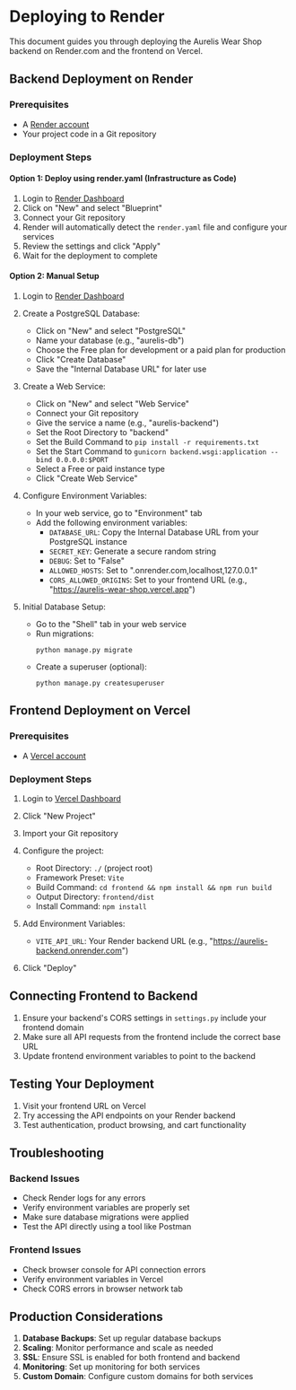 # Deploying to Render

This document guides you through deploying the Aurelis Wear Shop backend on Render.com and the frontend on Vercel.

## Backend Deployment on Render

### Prerequisites
- A [Render account](https://render.com/register)
- Your project code in a Git repository

### Deployment Steps

#### Option 1: Deploy using render.yaml (Infrastructure as Code)

1. Login to [Render Dashboard](https://dashboard.render.com/)
2. Click on "New" and select "Blueprint"
3. Connect your Git repository
4. Render will automatically detect the `render.yaml` file and configure your services
5. Review the settings and click "Apply"
6. Wait for the deployment to complete

#### Option 2: Manual Setup

1. Login to [Render Dashboard](https://dashboard.render.com/)
2. Create a PostgreSQL Database:
   - Click on "New" and select "PostgreSQL"
   - Name your database (e.g., "aurelis-db")
   - Choose the Free plan for development or a paid plan for production
   - Click "Create Database"
   - Save the "Internal Database URL" for later use

3. Create a Web Service:
   - Click on "New" and select "Web Service"
   - Connect your Git repository
   - Give the service a name (e.g., "aurelis-backend")
   - Set the Root Directory to "backend"
   - Set the Build Command to `pip install -r requirements.txt`
   - Set the Start Command to `gunicorn backend.wsgi:application --bind 0.0.0.0:$PORT`
   - Select a Free or paid instance type
   - Click "Create Web Service"

4. Configure Environment Variables:
   - In your web service, go to "Environment" tab
   - Add the following environment variables:
     - `DATABASE_URL`: Copy the Internal Database URL from your PostgreSQL instance
     - `SECRET_KEY`: Generate a secure random string
     - `DEBUG`: Set to "False"
     - `ALLOWED_HOSTS`: Set to ".onrender.com,localhost,127.0.0.1"
     - `CORS_ALLOWED_ORIGINS`: Set to your frontend URL (e.g., "https://aurelis-wear-shop.vercel.app")

5. Initial Database Setup:
   - Go to the "Shell" tab in your web service
   - Run migrations:
     ```
     python manage.py migrate
     ```
   - Create a superuser (optional):
     ```
     python manage.py createsuperuser
     ```

## Frontend Deployment on Vercel

### Prerequisites
- A [Vercel account](https://vercel.com/signup)

### Deployment Steps

1. Login to [Vercel Dashboard](https://vercel.com/dashboard)
2. Click "New Project"
3. Import your Git repository
4. Configure the project:
   - Root Directory: `./` (project root)
   - Framework Preset: `Vite`
   - Build Command: `cd frontend && npm install && npm run build`
   - Output Directory: `frontend/dist`
   - Install Command: `npm install`

5. Add Environment Variables:
   - `VITE_API_URL`: Your Render backend URL (e.g., "https://aurelis-backend.onrender.com")

6. Click "Deploy"

## Connecting Frontend to Backend

1. Ensure your backend's CORS settings in `settings.py` include your frontend domain
2. Make sure all API requests from the frontend include the correct base URL
3. Update frontend environment variables to point to the backend

## Testing Your Deployment

1. Visit your frontend URL on Vercel
2. Try accessing the API endpoints on your Render backend
3. Test authentication, product browsing, and cart functionality

## Troubleshooting

### Backend Issues
- Check Render logs for any errors
- Verify environment variables are properly set
- Make sure database migrations were applied
- Test the API directly using a tool like Postman

### Frontend Issues
- Check browser console for API connection errors
- Verify environment variables in Vercel
- Check CORS errors in browser network tab

## Production Considerations

1. **Database Backups**: Set up regular database backups
2. **Scaling**: Monitor performance and scale as needed
3. **SSL**: Ensure SSL is enabled for both frontend and backend
4. **Monitoring**: Set up monitoring for both services
5. **Custom Domain**: Configure custom domains for both services 